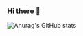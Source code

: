 ### Hi there 👋
![Anurag's GitHub stats](https://github-readme-stats.vercel.app/api?username=2sel&show_icons=true&theme=radical)
